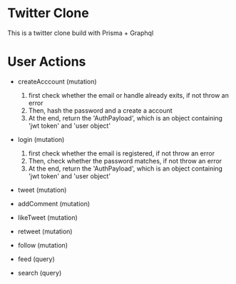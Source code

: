 # Twitter Clone
This is a twitter clone build with Prisma + Graphql

# User Actions
- createAcccount (mutation)
	1) first check whether the email or handle already exits, if not throw an error
	2) Then, hash the password and a create a account
	3) At the end, return the 'AuthPayload', which is an object containing 'jwt token' and 'user object'

- login (mutation)
	1) first check whether the email is registered, if not throw an error
	2) Then, check whether the password matches, if not throw an error
	3) At the end, return the 'AuthPayload', which is an object containing 'jwt token' and 'user object'

- tweet (mutation)
- addComment (mutation)
- likeTweet (mutation)
- retweet (mutation)
- follow (mutation)
- feed (query)
- search (query)
